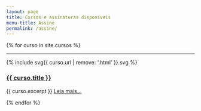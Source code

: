```yaml
---
layout: page
title: Cursos e assinaturas disponíveis
menu-title: Assine
permalink: /assine/
---
```


{% for curso in site.cursos %}

---

<article class="page-content">
    <div class="wrapper" data-grid="center spacing">
        <div data-cell="1of4 {% cycle 'order-1', '' %}">{% include svg{{ curso.url | remove: '.html' }}.svg %}</div>
        <div data-cell="3of4">
            <h3><a href="{{ site.baseurl }}{{ curso.url }}">{{ curso.title }}</a></h3>
            <p>{{ curso.excerpt }} <a href="{{ site.baseurl }}{{ curso.url }}">Leia mais...</a></p>
        </div>
    </div>
</article>

{% endfor %}
